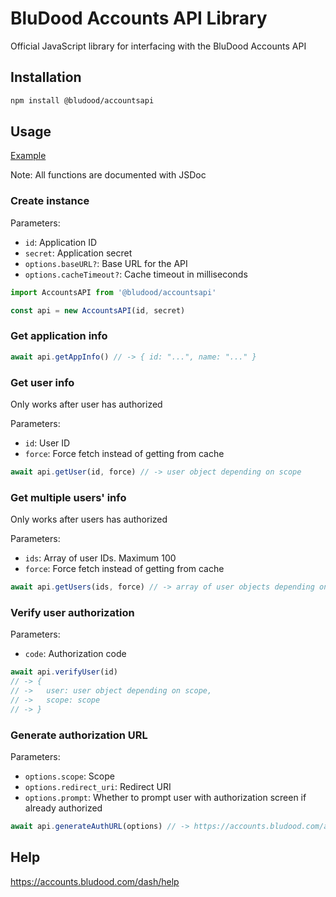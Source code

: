 # BluDood Accounts API Library

Official JavaScript library for interfacing with the BluDood Accounts API

## Installation

```bash
npm install @bludood/accountsapi
```

## Usage

[Example](https://github.com/BluDood/AccountsAPI/tree/master/example)

Note: All functions are documented with JSDoc

### Create instance

Parameters:

- `id`: Application ID
- `secret`: Application secret
- `options.baseURL?`: Base URL for the API
- `options.cacheTimeout?`: Cache timeout in milliseconds

```js
import AccountsAPI from '@bludood/accountsapi'

const api = new AccountsAPI(id, secret)
```

### Get application info

```js
await api.getAppInfo() // -> { id: "...", name: "..." }
```

### Get user info

Only works after user has authorized

Parameters:

- `id`: User ID
- `force`: Force fetch instead of getting from cache

```js
await api.getUser(id, force) // -> user object depending on scope
```

### Get multiple users' info

Only works after users has authorized

Parameters:

- `ids`: Array of user IDs. Maximum 100
- `force`: Force fetch instead of getting from cache

```js
await api.getUsers(ids, force) // -> array of user objects depending on scopes
```

### Verify user authorization

Parameters:

- `code`: Authorization code

```js
await api.verifyUser(id)
// -> {
// ->   user: user object depending on scope,
// ->   scope: scope
// -> }
```

### Generate authorization URL

Parameters:

- `options.scope`: Scope
- `options.redirect_uri`: Redirect URI
- `options.prompt`: Whether to prompt user with authorization screen if already authorized

```js
await api.generateAuthURL(options) // -> https://accounts.bludood.com/auth/authorize...
```

## Help

https://accounts.bludood.com/dash/help

